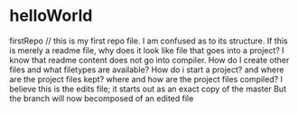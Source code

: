 # helloWorld
firstRepo
// this is my first repo file. I am confused as to its structure.
If this is merely a readme file, why does it look like  file that goes into a project?
I know that readme content does not go into compiler.
How do I create other files and what filetypes are available?
How do i start a project? and where are the project files kept? 
where and how are the project files compiled?
I believe this is the edits file; it starts out as an exact copy of the master
But the branch will now becomposed of an edited file
